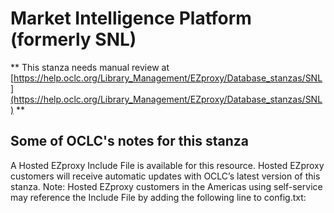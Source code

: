 # Market Intelligence Platform (formerly SNL)
** This stanza needs manual review at [https://help.oclc.org/Library_Management/EZproxy/Database_stanzas/SNL](https://help.oclc.org/Library_Management/EZproxy/Database_stanzas/SNL) **

## Some of OCLC's notes for this stanza

A Hosted EZproxy Include File is available for this resource. Hosted EZproxy customers will receive automatic updates with OCLC&rsquo;s latest version of this stanza. Note: Hosted EZproxy customers in the Americas using self-service may reference the Include File by adding the following line to config.txt:

&nbsp;
